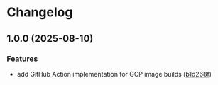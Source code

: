 # Changelog

## 1.0.0 (2025-08-10)


### Features

* add GitHub Action implementation for GCP image builds ([b1d268f](https://github.com/discue/gcp-build-image-action/commit/b1d268f99e128424ab5be72f23ab59c5f33960dc))
